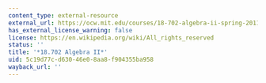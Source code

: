 ```yaml
---
content_type: external-resource
external_url: https://ocw.mit.edu/courses/18-702-algebra-ii-spring-2011/
has_external_license_warning: false
license: https://en.wikipedia.org/wiki/All_rights_reserved
status: ''
title: '*18.702 Algebra II*'
uid: 5c19d77c-d630-46e0-8aa8-f904355ba958
wayback_url: ''
---
```

